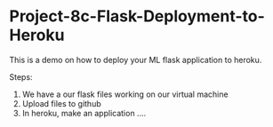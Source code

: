 # Project-8c-Flask-Deployment-to-Heroku

This is a demo on how to deploy your ML flask application to heroku.

Steps: 
1. We have a our flask files working on our virtual machine
2. Upload files to github
3. In heroku, make an application ....
